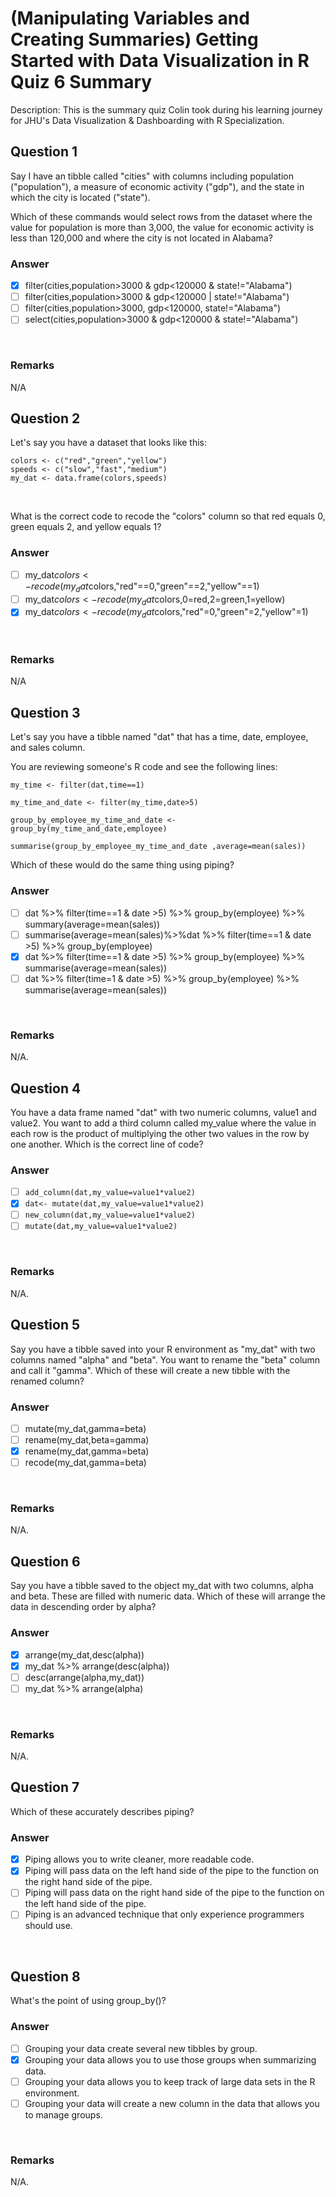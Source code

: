 # (Manipulating Variables and Creating Summaries) Getting Started with Data Visualization in R Quiz 6 Summary

Description: This is the summary quiz Colin took during his learning journey for JHU's Data Visualization & Dashboarding with R Specialization.</br>

Question 1
----------
Say I have an tibble called "cities" with columns including population ("population"), a measure of economic activity ("gdp"), and the state in which the city is located ("state"). </br>

Which of these commands would select rows from the dataset where the value for population is more than 3,000, the value for economic activity is less than 120,000 and where the city is not located in Alabama? </br>

### Answer
- [x] filter(cities,population>3000 & gdp<120000 & state!="Alabama")
- [ ] filter(cities,population>3000 & gdp<120000 | state!="Alabama")  
- [ ] filter(cities,population>3000, gdp<120000, state!="Alabama") 
- [ ] select(cities,population>3000 & gdp<120000 & state!="Alabama")
</br>

### Remarks
N/A </br>

Question 2
----------
Let's say you have a dataset that looks like this: </br>

```{R}
colors <- c("red","green","yellow")
speeds <- c("slow","fast","medium")
my_dat <- data.frame(colors,speeds)
```
</br>

What is the correct code to recode the "colors" column so that red equals 0, green equals 2, and yellow equals 1? </br>

### Answer
- [ ] my_dat$colors<-recode(my_dat$colors,"red"==0,"green"==2,"yellow"==1)
- [ ] my_dat$colors<-recode(my_dat$colors,0=red,2=green,1=yellow)
- [x] my_dat$colors<-recode(my_dat$colors,"red"=0,"green"=2,"yellow"=1)
</br>

### Remarks
N/A </br>

Question 3
----------
Let's say you have a tibble named "dat" that has a time, date, employee, and sales column. </br>

You are reviewing someone's R code and see the following lines: </br>

```{R}
my_time <- filter(dat,time==1)

my_time_and_date <- filter(my_time,date>5)

group_by_employee_my_time_and_date <- group_by(my_time_and_date,employee)

summarise(group_by_employee_my_time_and_date ,average=mean(sales))
```

Which of these would do the same thing using piping? </br>

### Answer
- [ ] dat %>% filter(time==1 & date >5) %>% group_by(employee) %>% summary(average=mean(sales))
- [ ] summarise(average=mean(sales)%>%dat %>% filter(time==1 & date >5) %>% group_by(employee)
- [x] dat %>% filter(time==1 & date >5) %>% group_by(employee) %>% summarise(average=mean(sales))
- [ ] dat %>% filter(time=1 & date >5) %>% group_by(employee) %>% summarise(average=mean(sales))
</br>

### Remarks
N/A. </br>

Question 4
----------
You have a data frame named "dat" with two numeric columns, value1 and value2. You want to add a third column called my_value where the value in each row is the product of multiplying the other two values in the row by one another. Which is the correct line of code? </br>

### Answer
- [ ] `add_column(dat,my_value=value1*value2)`
- [x] `dat<- mutate(dat,my_value=value1*value2)`
- [ ] `new_column(dat,my_value=value1*value2)`
- [ ] `mutate(dat,my_value=value1*value2)`
</br>

### Remarks
N/A. </br>

Question 5
----------
Say you have a tibble saved into your R environment as "my_dat" with two columns named "alpha" and "beta". You want to rename the "beta" column and call it "gamma". Which of these will create a new tibble with the renamed column? </br>

### Answer
- [ ] mutate(my_dat,gamma=beta)  
- [ ] rename(my_dat,beta=gamma)
- [x] rename(my_dat,gamma=beta)  
- [ ] recode(my_dat,gamma=beta) 
</br>

### Remarks
N/A. </br>

Question 6
----------
Say you have a tibble saved to the object my_dat with two columns, alpha and beta. These are filled with numeric data. Which of these will arrange the data in descending order by alpha?</br>

### Answer
- [x] arrange(my_dat,desc(alpha))
- [x] my_dat %>% arrange(desc(alpha))
- [ ] desc(arrange(alpha,my_dat))
- [ ] my_dat %>% arrange(alpha)
</br>

### Remarks
N/A. </br>

Question 7
----------
Which of these accurately describes piping? </br>

### Answer
- [x] Piping allows you to write cleaner, more readable code.
- [x] Piping will pass data on the left hand side of the pipe to the function on the right hand side of the pipe.
- [ ] Piping will pass data on the right hand side of the pipe to the function on the left hand side of the pipe.
- [ ] Piping is an advanced technique that only experience programmers should use.
</br>

Question 8
----------
What's the point of using group_by()? </br>

### Answer
- [ ] Grouping your data create several new tibbles by group.
- [x] Grouping your data allows you to use those groups when summarizing data.
- [ ] Grouping your data allows you to keep track of large data sets in the R environment.
- [ ] Grouping your data will create a new column in the data that allows you to manage groups.
</br>

### Remarks
N/A. </br>
